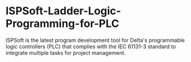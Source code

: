 # ISPSoft-Ladder-Logic-Programming-for-PLC
ISPSoft is the latest program development tool for Delta's programmable logic controllers (PLC) that complies with the IEC 61131-3 standard to integrate multiple tasks for project management.
